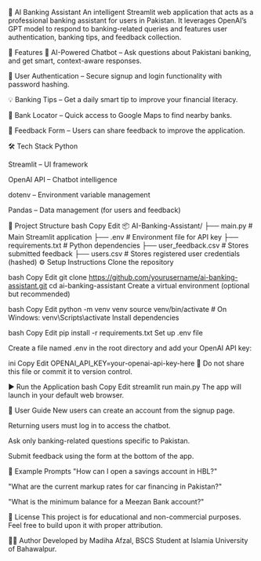 🏦 AI Banking Assistant
An intelligent Streamlit web application that acts as a professional banking assistant for users in Pakistan. It leverages OpenAI’s GPT model to respond to banking-related queries and features user authentication, banking tips, and feedback collection.

🚀 Features
🤖 AI-Powered Chatbot – Ask questions about Pakistani banking, and get smart, context-aware responses.

🔐 User Authentication – Secure signup and login functionality with password hashing.

💡 Banking Tips – Get a daily smart tip to improve your financial literacy.

📍 Bank Locator – Quick access to Google Maps to find nearby banks.

💬 Feedback Form – Users can share feedback to improve the application.

🛠️ Tech Stack
Python

Streamlit – UI framework

OpenAI API – Chatbot intelligence

dotenv – Environment variable management

Pandas – Data management (for users and feedback)

📁 Project Structure
bash
Copy
Edit
📦 AI-Banking-Assistant/
├── main.py                 # Main Streamlit application
├── .env                    # Environment file for API key
├── requirements.txt        # Python dependencies
├── user_feedback.csv       # Stores submitted feedback
├── users.csv               # Stores registered user credentials (hashed)
⚙️ Setup Instructions
Clone the repository

bash
Copy
Edit
git clone https://github.com/yourusername/ai-banking-assistant.git
cd ai-banking-assistant
Create a virtual environment (optional but recommended)

bash
Copy
Edit
python -m venv venv
source venv/bin/activate      # On Windows: venv\Scripts\activate
Install dependencies

bash
Copy
Edit
pip install -r requirements.txt
Set up .env file

Create a file named .env in the root directory and add your OpenAI API key:

ini
Copy
Edit
OPENAI_API_KEY=your-openai-api-key-here
🚨 Do not share this file or commit it to version control.

▶️ Run the Application
bash
Copy
Edit
streamlit run main.py
The app will launch in your default web browser.

👥 User Guide
New users can create an account from the signup page.

Returning users must log in to access the chatbot.

Ask only banking-related questions specific to Pakistan.

Submit feedback using the form at the bottom of the app.

📌 Example Prompts
"How can I open a savings account in HBL?"

"What are the current markup rates for car financing in Pakistan?"

"What is the minimum balance for a Meezan Bank account?"

📃 License
This project is for educational and non-commercial purposes. Feel free to build upon it with proper attribution.

👩‍💻 Author
Developed by Madiha Afzal, BSCS Student at Islamia University of Bahawalpur.
